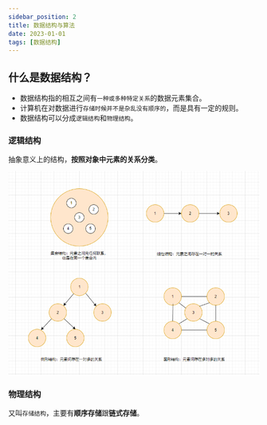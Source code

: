 ```yaml
---
sidebar_position: 2
title: 数据结构与算法
date: 2023-01-01
tags: [数据结构]
---
```


## 什么是数据结构？

- 数据结构指的相互之间有`一种或多种特定关系`的数据元素集合。
- 计算机在对数据进行`存储时候并不是杂乱没有顺序的`，而是具有一定的规则。
- 数据结构可以分成`逻辑结构`和`物理结构`。

### 逻辑结构

抽象意义上的结构，**按照对象中元素的关系分类**。

![image-20230102211537785](/img/数据结构/逻辑结构.png)

### 物理结构

又叫`存储结构`，主要有**顺序存储**跟**链式存储**。
